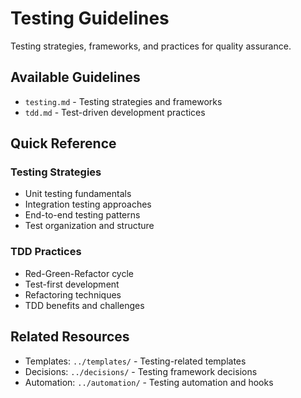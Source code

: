 # Testing Guidelines

Testing strategies, frameworks, and practices for quality assurance.

## Available Guidelines

- `testing.md` - Testing strategies and frameworks
- `tdd.md` - Test-driven development practices

## Quick Reference

### Testing Strategies

- Unit testing fundamentals
- Integration testing approaches
- End-to-end testing patterns
- Test organization and structure

### TDD Practices

- Red-Green-Refactor cycle
- Test-first development
- Refactoring techniques
- TDD benefits and challenges

## Related Resources

- Templates: `../templates/` - Testing-related templates
- Decisions: `../decisions/` - Testing framework decisions
- Automation: `../automation/` - Testing automation and hooks
